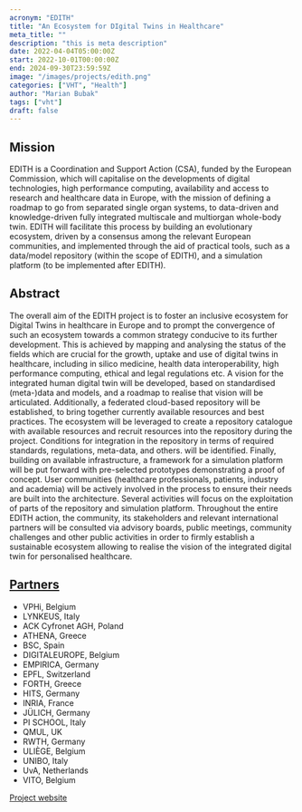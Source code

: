 ```yaml
---
acronym: "EDITH"
title: "An Ecosystem for DIgital Twins in Healthcare"
meta_title: ""
description: "this is meta description"
date: 2022-04-04T05:00:00Z
start: 2022-10-01T00:00:00Z
end: 2024-09-30T23:59:59Z
image: "/images/projects/edith.png"
categories: ["VHT", "Health"]
author: "Marian Bubak"
tags: ["vht"]
draft: false
---
```


## Mission

EDITH is a Coordination and Support Action (CSA), funded by the European Commission, which will capitalise on the developments of digital technologies, high performance computing, availability and access to research and healthcare data in Europe, with the mission of defining a roadmap to go from separated single organ systems, to data-driven and knowledge-driven fully integrated multiscale and multiorgan whole-body twin. EDITH will facilitate this process by building an evolutionary ecosystem, driven by a consensus among the relevant European communities, and implemented through the aid of practical tools, such as a data/model repository (within the scope of EDITH), and a simulation platform (to be implemented after EDITH).

## Abstract
The overall aim of the EDITH project is to foster an inclusive ecosystem for Digital Twins in healthcare in Europe and to prompt the convergence of such an ecosystem towards a common strategy conducive to its further development. This is achieved by mapping and analysing the status of the fields which are crucial for the growth, uptake and use of digital twins in healthcare, including in silico medicine, health data interoperability, high performance computing, ethical and legal regulations etc. A vision for the integrated human digital twin will be developed, based on standardised (meta-)data and models, and a roadmap to realise that vision will be articulated. Additionally, a federated cloud-based repository will be established, to bring together currently available resources and best practices. The ecosystem will be leveraged to create a repository catalogue with available resources and recruit resources into the repository during the project. Conditions for integration in the repository in terms of required standards, regulations, meta-data, and others. will be identified. Finally, building on available infrastructure, a framework for a simulation platform will be put forward with pre-selected prototypes demonstrating a proof of concept. User communities (healthcare professionals, patients, industry and academia) will be actively involved in the process to ensure their needs are built into the architecture. Several activities will focus on the exploitation of parts of the repository and simulation platform. Throughout the entire EDITH action, the community, its stakeholders and relevant international partners will be consulted via advisory boards, public meetings, community challenges and other public activities in order to firmly establish a sustainable ecosystem allowing to realise the vision of the integrated digital twin for personalised healthcare.

## [Partners](https://www.edith-csa.eu/partners/)
- VPHi, Belgium
- LYNKEUS, Italy
- ACK Cyfronet AGH, Poland
- ATHENA, Greece
- BSC, Spain
- DIGITALEUROPE, Belgium
- EMPIRICA, Germany
- EPFL, Switzerland
- FORTH, Greece
- HITS, Germany
- INRIA, France
- JÜLICH, Germany
- PI SCHOOL, Italy
- QMUL, UK
- RWTH, Germany
- ULIÈGE, Belgium
- UNIBO, Italy
- UvA, Netherlands
- VITO, Belgium

[Project website](https://www.edith-csa.eu)
